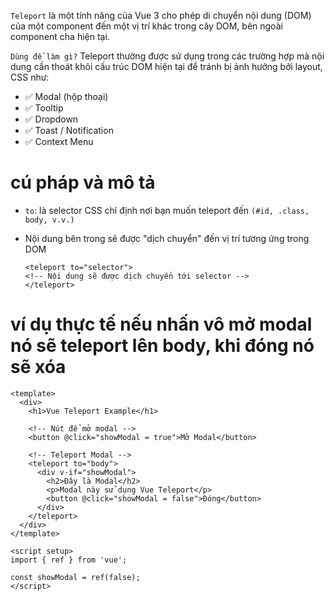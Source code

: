 `Teleport` là một tính năng của Vue 3 cho phép di chuyển nội dung (DOM) của một component đến một vị trí khác trong cây DOM, bên ngoài component cha hiện tại.

`Dùng để làm gì?`
Teleport thường được sử dụng trong các trường hợp mà nội dung cần thoát khỏi cấu trúc DOM hiện tại để tránh bị ảnh hưởng bởi layout, CSS như:

- ✅ Modal (hộp thoại)
- ✅ Tooltip
- ✅ Dropdown
- ✅ Toast / Notification
- ✅ Context Menu

# cú pháp và mô tả
- `to`: là selector CSS chỉ định nơi bạn muốn teleport đến `(#id, .class, body, v.v.)
`
- Nội dung bên trong <teleport> sẽ được "dịch chuyển" đến vị trí tương ứng trong DOM

    ```vue
    <teleport to="selector">
    <!-- Nội dung sẽ được dịch chuyển tới selector -->
    </teleport>
    ```
# ví dụ thực tế  nếu nhấn vô mở modal nó sẽ teleport lên body, khi đóng nó sẽ xóa

```vue
<template>
  <div>
    <h1>Vue Teleport Example</h1>
    
    <!-- Nút để mở modal -->
    <button @click="showModal = true">Mở Modal</button>

    <!-- Teleport Modal -->
    <teleport to="body">
      <div v-if="showModal">
        <h2>Đây là Modal</h2>
        <p>Modal này sử dụng Vue Teleport</p>
        <button @click="showModal = false">Đóng</button>
      </div>
    </teleport>
  </div>
</template>

<script setup>
import { ref } from 'vue';

const showModal = ref(false);
</script>
```